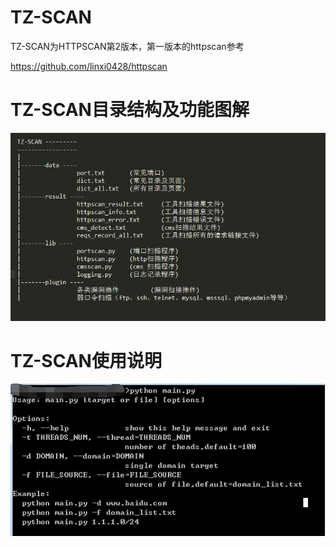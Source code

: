 # TZ-SCAN

TZ-SCAN为HTTPSCAN第2版本，第一版本的httpscan参考

https://github.com/linxi0428/httpscan

# TZ-SCAN目录结构及功能图解

![image](screenshots/example.png)

# TZ-SCAN使用说明

![image](screenshots/usage.png)

